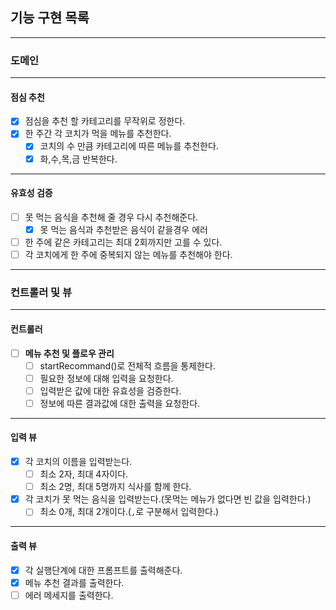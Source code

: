 ## 기능 구현 목록

---

### 도메인

---

#### 점심 추천

- [x] 점심을 추천 할 카테고리를 무작위로 정한다.
- [x] 한 주간 각 코치가 먹을 메뉴를 추천한다.
  - [x] 코치의 수 만큼 카테고리에 따른 메뉴를 추천한다.
  - [x] 화,수,목,금 반복한다.

---

#### 유효성 검증

- [ ] 못 먹는 음식을 추천해 줄 경우 다시 추천해준다.
  - [x] 못 먹는 음식과 추천받은 음식이 같을경우 에러
- [ ] 한 주에 같은 카테고리는 최대 2회까지만 고를 수 있다.
- [ ] 각 코치에게 한 주에 중복되지 않는 메뉴를 추천해야 한다.

---

### 컨트롤러 및 뷰

---

#### 컨트롤러

- [ ] **메뉴 추천 및 플로우 관리**
  - [ ] startRecommand()로 전체적 흐름을 통제한다.
  - [ ] 필요한 정보에 대해 입력을 요청한다.
  - [ ] 입력받은 값에 대한 유효성을 검증한다.
  - [ ] 정보에 따른 결과값에 대한 출력을 요청한다.

---

#### 입력 뷰

- [x] 각 코치의 이름을 입력받는다.
  - [ ] 최소 2자, 최대 4자이다.
  - [ ] 최소 2명, 최대 5명까지 식사를 함께 한다.
- [x] 각 코치가 못 먹는 음식을 입력받는다.(못먹는 메뉴가 없다면 빈 값을 입력한다.)
  - [ ] 최소 0개, 최대 2개이다.(`,`로 구분해서 입력한다.)

---

#### 출력 뷰

- [x] 각 실행단계에 대한 프롬프트를 출력해준다.
- [x] 메뉴 추천 결과를 출력한다.
- [ ] 에러 메세지를 출력한다.
